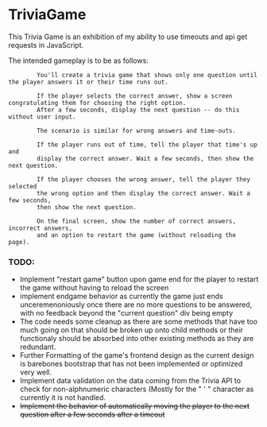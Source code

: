 # TriviaGame

This Trivia Game is an exhibition of my ability to use timeouts and api get requests in JavaScript.

The intended gameplay is to be as follows: 

            You'll create a trivia game that shows only one question until the player answers it or their time runs out.

            If the player selects the correct answer, show a screen congratulating them for choosing the right option. 
            After a few seconds, display the next question -- do this without user input.

            The scenario is similar for wrong answers and time-outs.

            If the player runs out of time, tell the player that time's up and 
            display the correct answer. Wait a few seconds, then show the next question.

            If the player chooses the wrong answer, tell the player they selected 
            the wrong option and then display the correct answer. Wait a few seconds, 
            then show the next question.

            On the final screen, show the number of correct answers, incorrect answers, 
            and an option to restart the game (without reloading the page).


### TODO:
* Implement "restart game" button upon game end for the player to restart the game without having to reload the screen
* implement endgame behavior as currently the game just ends unceremenoniously once there are no more questions to be answered, with no feedback beyond the "current question" div being empty
* The code needs some cleanup as there are some methods that have too much going on that should be broken up onto child methods or their functionaly should be absorbed into other existing methods as they are redundant.
* Further Formatting of the game's frontend design as the current design is barebones bootstrap that has not been implemented or optimized very well.
* Implement data validation on the data coming from the Trivia API to check for non-alphnumeric characters (Mostly for the " ' " character as currently it is not handled.
* ~~Implement the behavior of automatically moving the player to the next question after a few seconds after a timeout~~

